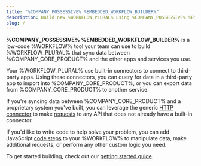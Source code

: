 ```yaml
---
title: "%COMPANY_POSSESSIVE% %EMBEDDED_WORKFLOW_BUILDER%"
description: Build new %WORKFLOW_PLURAL% using %COMPANY_POSSESSIVE% %EMBEDDED_WORKFLOW_BUILDER%
slug: /
---
```


**%COMPANY_POSSESSIVE% %EMBEDDED_WORKFLOW_BUILDER%** is a low-code %WORKFLOW% tool your team can use to build %WORKFLOW_PLURAL% that sync data between %COMPANY_CORE_PRODUCT% and the other apps and services you use.

Your %WORKFLOW_PLURAL% use built-in connectors to connect to third-party apps.
Using these connectors, you can query for data in a third-party app to import into %COMPANY_CORE_PRODUCT%, or you can export data from %COMPANY_CORE_PRODUCT% to another service.

If you're syncing data between %COMPANY_CORE_PRODUCT% and a proprietary system you've built, you can leverage the generic [HTTP connector](./connectors/http.md) to make [requests](./http-requests.md) to any API that does not already have a built-in connector.

If you'd like to write code to help solve your problem, you can add JavaScript [code steps](./custom-code.md) to your %WORKFLOW% to manipulate data, make additional requests, or perform any other custom logic you need.

To get started building, check out our [getting started guide](./get-started.md).
